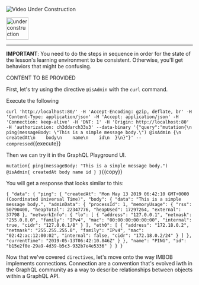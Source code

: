 ![Video Under Construction](https://raw.githubusercontent.com/reselbob/katacoda-scenarios/master/understanding-graphql-using-imbob/images/video-under-construction.jpg)
 
 <img src="http://www.gosc.org/_Media/under-construction-yellow-d_med.png" width="60" alt="under construction" />

------

**IMPORTANT**: You need to do the steps in sequence in order for the state of the lesson's learning environment to be
consistent. Otherwise, you'll get behaviors that might be confusing.

CONTENT TO BE PROVIDED


First, let's try using the directive `@isAdmin` with the `curl` command.

Execute the following

`curl 'http://localhost:80/' -H 'Accept-Encoding: gzip, deflate, br' -H 'Content-Type: application/json' -H 'Accept: application/json' -H 'Connection: keep-alive' -H 'DNT: 1' -H 'Origin: http://localhost:80' -H 'authorization: ch3ddarch33s3' --data-binary '{"query":"mutation{\n  ping(messageBody: \"This is a simple message body.\") @isAdmin {\n    createdAt\n    body\n    name\n    id\n  }\n}"}' --compressed`{{execute}}

Then we can try it in the GraphQL Playground UI.

`
mutation{
  ping(messageBody: "This is a simple message body.") @isAdmin{
    createdAt
    body
    name
    id
  }
}
`{{copy}}

You will get a response that looks similar to this:

`
{
  "data": {
    "ping": {
      "createdAt": "Mon May 13 2019 06:42:10 GMT+0000 (Coordinated Universal Time)",
      "body": {
        "data": "This is a simple message body.",
        "adminData": {
          "processId": 1,
          "memoryUsage": {
            "rss": 50790400,
            "heapTotal": 22347776,
            "heapUsed": 17297264,
            "external": 37798
          },
          "networkInfo": {
            "lo": [
              {
                "address": "127.0.0.1",
                "netmask": "255.0.0.0",
                "family": "IPv4",
                "mac": "00:00:00:00:00:00",
                "internal": true,
                "cidr": "127.0.0.1/8"
              }
            ],
            "eth0": [
              {
                "address": "172.18.0.2",
                "netmask": "255.255.255.0",
                "family": "IPv4",
                "mac": "02:42:ac:12:00:02",
                "internal": false,
                "cidr": "172.18.0.2/24"
              }
            ]
          },
          "currentTime": "2019-05-13T06:42:10.846Z"
        }
      },
      "name": "PING",
      "id": "b15e2f0e-29a9-4d39-b5c3-932b7e4e5336"
    }
  }
}           
`

Now that we've covered `directives`, let's move onto the way IMBOB implements connections. Connection are a convention that's
evolved iwth in the GraphQL community as a way to describe relationships between objects within a GraphQL API.